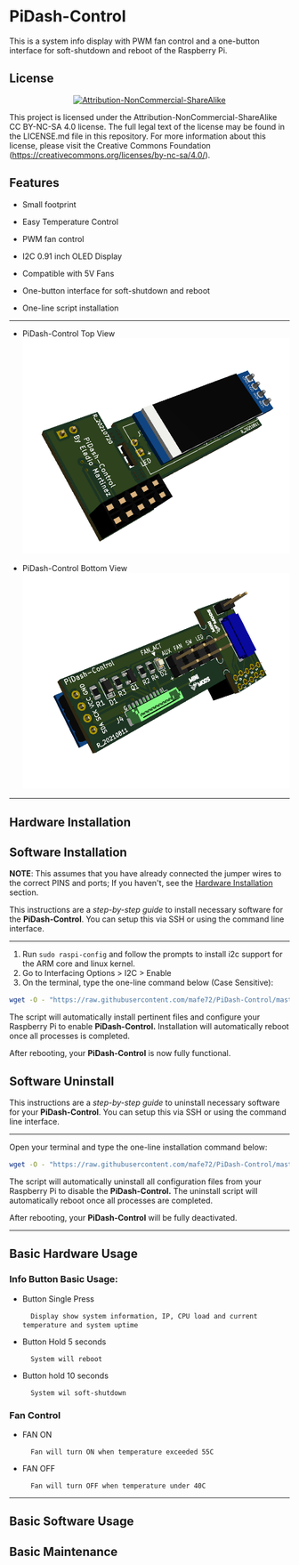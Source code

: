 # PiDash-Control
This is a system info display with PWM fan control and a one-button interface for soft-shutdown and reboot of the Raspberry Pi.

License
-------
<div align="center"><a rel="license" href="https://creativecommons.org/licenses/by-nc-sa/4.0/"><img alt="Attribution-NonCommercial-ShareAlike" style="border-width:0" src="https://i.creativecommons.org/l/by-nc-sa/4.0/88x31.png" /></a><br /></div>

This project is licensed under the Attribution-NonCommercial-ShareAlike CC BY-NC-SA 4.0 license. The full legal text of the license may be found in the LICENSE.md file in this repository. For more information about this license, please visit 
the Creative Commons Foundation (https://creativecommons.org/licenses/by-nc-sa/4.0/).

Features
--------
* Small footprint

* Easy Temperature Control

* PWM fan control

* I2C 0.91 inch OLED Display

* Compatible with 5V Fans

* One-button interface for soft-shutdown and reboot

* One-line script installation

----------
* PiDash-Control Top View
![PiDash-Control Top View](pictures/iso_top_wt.png)

* PiDash-Control Bottom View
![PiDash-Control Bottom View](pictures/iso_bottom_wt.png)
----------

Hardware Installation
---------------------


Software Installation
---------------------

**NOTE**: This assumes that you have already connected the jumper wires to the correct PINS and ports;
If you haven't, see the [Hardware Installation](#hardware-installation) section.

This instructions are a *step-by-step guide* to install necessary software for the **PiDash-Control**.
You can setup this via SSH or using the command line interface.

----------

1. Run ```sudo raspi-config``` and follow the prompts to install i2c support for the ARM core and linux kernel.
2. Go to Interfacing Options > I2C > Enable
3. On the terminal, type the one-line command below (Case Sensitive):

```bash
wget -O - "https://raw.githubusercontent.com/mafe72/PiDash-Control/master/install.sh" | sudo bash
```

The script will automatically install pertinent files and configure your Raspberry Pi to enable **PiDash-Control.**
Installation will automatically reboot once all processes is completed.

After rebooting, your **PiDash-Control** is now fully functional.

Software Uninstall
---------------------

This instructions are a *step-by-step guide* to uninstall necessary software for your **PiDash-Control**.
You can setup this via SSH or using the command line interface.

----------

Open your terminal and type the one-line installation command below:
```bash
wget -O - "https://raw.githubusercontent.com/mafe72/PiDash-Control/master/uninstall.sh" | sudo bash
```

The script will automatically uninstall all configuration files from your Raspberry Pi to disable the **PiDash-Control.**
The uninstall script will automatically reboot once all processes are completed.

After rebooting, your **PiDash-Control** will be fully deactivated.

----------

Basic Hardware Usage
--------------------

### Info Button Basic Usage:

* Button Single Press
			
		Display show system information, IP, CPU load and current temperature and system uptime
		
* Button Hold 5 seconds
		
		System will reboot
		
* Button hold 10 seconds
		
		System wil soft-shutdown


### Fan Control

* FAN ON
			
		Fan will turn ON when temperature exceeded 55C
		
* FAN OFF
		
		Fan will turn OFF when temperature under 40C

----------

Basic Software Usage
--------------------


Basic Maintenance
-----------------

